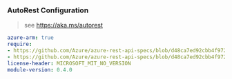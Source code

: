 ### AutoRest Configuration

> see https://aka.ms/autorest

``` yaml
azure-arm: true
require:
- https://github.com/Azure/azure-rest-api-specs/blob/d48ca7ed92cbb4f972eb6214bdb3200edaf78369/specification/containerservice/resource-manager/readme.md
- https://github.com/Azure/azure-rest-api-specs/blob/d48ca7ed92cbb4f972eb6214bdb3200edaf78369/specification/containerservice/resource-manager/readme.go.md
license-header: MICROSOFT_MIT_NO_VERSION
module-version: 0.4.0
```